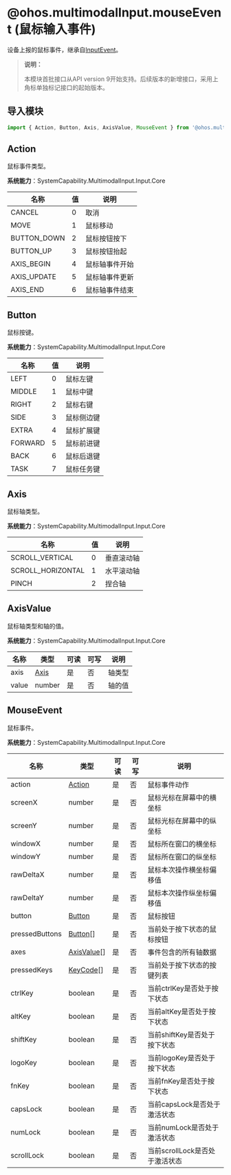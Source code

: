 # @ohos.multimodalInput.mouseEvent (鼠标输入事件)

设备上报的鼠标事件，继承自[InputEvent](./js-apis-inputevent.md)。

>  **说明：**
>
> 本模块首批接口从API version 9开始支持。后续版本的新增接口，采用上角标单独标记接口的起始版本。

## 导入模块

```js
import { Action, Button, Axis, AxisValue, MouseEvent } from '@ohos.multimodalInput.mouseEvent';
```

## Action

鼠标事件类型。

**系统能力**：SystemCapability.MultimodalInput.Input.Core

| 名称        | 值 | 说明                 |
| ----------- | -------- | -------------------- |
| CANCEL      | 0   | 取消             |
| MOVE        | 1   | 鼠标移动             |
| BUTTON_DOWN | 2   | 鼠标按钮按下         |
| BUTTON_UP   | 3   | 鼠标按钮抬起         |
| AXIS_BEGIN  | 4   | 鼠标轴事件开始 |
| AXIS_UPDATE | 5   | 鼠标轴事件更新 |
| AXIS_END    | 6   | 鼠标轴事件结束 |


## Button

鼠标按键。

**系统能力**：SystemCapability.MultimodalInput.Input.Core

| 名称      | 值  | 说明    |
| ------- | ------| ----- |
| LEFT    | 0 | 鼠标左键  |
| MIDDLE  | 1 | 鼠标中键  |
| RIGHT   | 2 | 鼠标右键  |
| SIDE    | 3 | 鼠标侧边键 |
| EXTRA   | 4 | 鼠标扩展键 |
| FORWARD | 5 | 鼠标前进键 |
| BACK    | 6 | 鼠标后退键 |
| TASK    | 7 | 鼠标任务键 |

## Axis

鼠标轴类型。

**系统能力**：SystemCapability.MultimodalInput.Input.Core

| 名称                | 值     | 说明    |
| ----------------- | ------- | ----- |
| SCROLL_VERTICAL   | 0 | 垂直滚动轴 |
| SCROLL_HORIZONTAL | 1 | 水平滚动轴 |
| PINCH             | 2 | 捏合轴   |


## AxisValue

鼠标轴类型和轴的值。

**系统能力**：SystemCapability.MultimodalInput.Input.Core

| 名称    | 类型   | 可读   | 可写   | 说明   |
| ----- | ------ | ---- | ---- | ---- |
| axis  | [Axis](#axis)   | 是    | 否    | 轴类型  |
| value | number | 是    | 否    | 轴的值  |


## MouseEvent

鼠标事件。

**系统能力**：SystemCapability.MultimodalInput.Input.Core

| 名称             | 类型        | 可读   | 可写   | 说明                                       |
| -------------- | ----------- | ---- | ---- | ---------------------------------------- |
| action         | [Action](#action)      | 是    | 否    | 鼠标事件动作                                   |
| screenX        | number      | 是    | 否    | 鼠标光标在屏幕中的横坐标                             |
| screenY        | number      | 是    | 否    | 鼠标光标在屏幕中的纵坐标                             |
| windowX        | number      | 是    | 否    | 鼠标所在窗口的横坐标                               |
| windowY        | number      | 是    | 否    | 鼠标所在窗口的纵坐标                               |
| rawDeltaX      | number      | 是    | 否    | 鼠标本次操作横坐标偏移值 |
| rawDeltaY      | number      | 是    | 否    | 鼠标本次操作纵坐标偏移值                          |
| button         | [Button](#button)     | 是    | 否    | 鼠标按钮                               
| pressedButtons | [Button](#button)[]    | 是    | 否    | 当前处于按下状态的鼠标按钮                              |
| axes           | [AxisValue](#axisvalue)[] | 是    | 否    | 事件包含的所有轴数据                               |
| pressedKeys    | [KeyCode](js-apis-keycode.md#keycode)[]   | 是    | 否    | 当前处于按下状态的按键列表                            |
| ctrlKey        | boolean     | 是    | 否    | 当前ctrlKey是否处于按下状态                        |
| altKey         | boolean     | 是    | 否    | 当前altKey是否处于按下状态                         |
| shiftKey       | boolean     | 是    | 否    | 当前shiftKey是否处于按下状态                       |
| logoKey        | boolean     | 是    | 否    | 当前logoKey是否处于按下状态                        |
| fnKey          | boolean     | 是    | 否    | 当前fnKey是否处于按下状态                          |
| capsLock       | boolean     | 是    | 否    | 当前capsLock是否处于激活状态                       |
| numLock        | boolean     | 是    | 否    | 当前numLock是否处于激活状态                        |
| scrollLock     | boolean     | 是    | 否    | 当前scrollLock是否处于激活状态                     |

